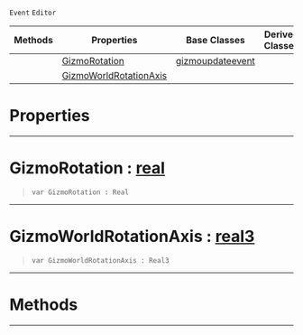  `Event` `Editor`



|Methods|Properties|Base Classes|Derived Classes|
|---|---|---|---|
| |[ GizmoRotation](https://github.com/ZilchEngine/ZilchDocs/blob/master/code_reference/class_reference/rotategizmoupdateevent.markdown#gizmorotation-zero-engin)|[gizmoupdateevent](https://github.com/ZilchEngine/ZilchDocs/blob/master/code_reference/class_reference/gizmoupdateevent.markdown)| |
| |[ GizmoWorldRotationAxis](https://github.com/ZilchEngine/ZilchDocs/blob/master/code_reference/class_reference/rotategizmoupdateevent.markdown#gizmoworldrotationaxis-z)| | |


 #  Properties


---  
 #  GizmoRotation : [real](https://github.com/ZilchEngine/ZilchDocs/blob/master/code_reference/nada_base_types/real.markdown)

> 
> ``` lang=cpp, name=Nada
> var GizmoRotation : Real


---  
 #  GizmoWorldRotationAxis : [real3](https://github.com/ZilchEngine/ZilchDocs/blob/master/code_reference/nada_base_types/real3.markdown)

> 
> ``` lang=cpp, name=Nada
> var GizmoWorldRotationAxis : Real3


---  
 #  Methods


---  
 

 